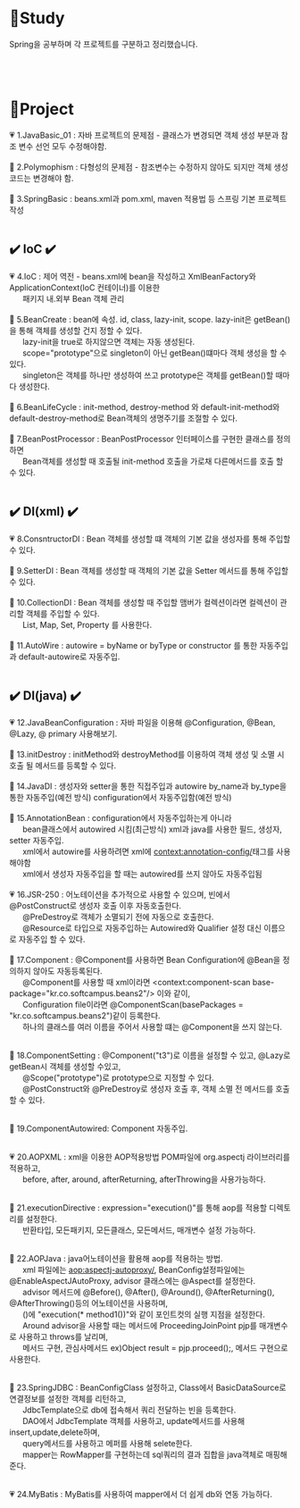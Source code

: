 # :page_with_curl:Study
Spring을 공부하며 각 프로젝트를 구분하고 정리했습니다.<br><br><br><br>
#  :file_folder:Project
:heartpulse: 1.JavaBasic_01 : 자바 프로젝트의 문제점 - 클래스가 변경되면 객체 생성 부분과 참조 변수 선언 모두 수정해야함.<br><br>
:green_heart: 2.Polymophism : 다형성의 문제점 - 참조변수는 수정하지 않아도 되지만 객체 생성 코드는 변경해야 함.<br><br>
:blue_heart: 3.SpringBasic : beans.xml과 pom.xml, maven 적용법 등 스프링 기본 프로젝트 작성<br><br>

 ## :heavy_check_mark: IoC :heavy_check_mark:
:heartpulse: 4.IoC : 제어 역전 - beans.xml에 bean을 작성하고 XmlBeanFactory와 ApplicationContext(IoC 컨테이너)를 이용한<br>
&nbsp;&nbsp;&nbsp;&nbsp;&nbsp; 패키지 내.외부 Bean 객체 관리<br><br>
:green_heart: 5.BeanCreate : bean에 속성. id, class, lazy-init, scope. lazy-init은 getBean()을 통해 객체를 생성할 건지 정할 수 있다.<br>
&nbsp;&nbsp;&nbsp;&nbsp;&nbsp; lazy-init을 true로 하지않으면 객체는 자동 생성된다.<br>
&nbsp;&nbsp;&nbsp;&nbsp;&nbsp; scope="prototype"으로 singleton이 아닌 getBean()떄마다 객체 생성을 할 수 있다.<br>
&nbsp;&nbsp;&nbsp;&nbsp;&nbsp; singleton은 객체를 하나만 생성하여 쓰고 prototype은 객체를 getBean()할 때마다 생성한다.<br><br>
:blue_heart: 6.BeanLifeCycle : init-method, destroy-method 와 default-init-method와 default-destroy-method로 Bean객체의 생명주기를 조절할 수 있다.<br><br>
:purple_heart: 7.BeanPostProcessor : BeanPostProcessor 인터페이스를 구현한 클래스를 정의하면<br>
&nbsp;&nbsp;&nbsp;&nbsp;&nbsp; Bean객체를 생성할 때 호출될 init-method 호출을 가로채 다른메서드를 호출 할 수 있다.<br><br>
 ## :heavy_check_mark: DI(xml) :heavy_check_mark:

:heartpulse: 8.ConsntructorDI : Bean 객체를 생성할 떄 객체의 기본 값을 생성자를 통해 주입할 수 있다.<br><br>
:green_heart: 9.SetterDI : Bean 객체를 생성할 때 객체의 기본 값을 Setter 메서드를 통해 주입할 수 있다.<br><br>
:blue_heart: 10.CollectionDI : Bean 객체를 생성할 때 주입할 맴버가 컬렉션이라면 컬렉션이 관리할 객체를 주입할 수 있다.<br>
&nbsp;&nbsp;&nbsp;&nbsp;&nbsp; List, Map, Set, Property 를 사용한다.<br><br>
:purple_heart: 11.AutoWire : autowire = byName or byType or constructor 를 통한 자동주입과 default-autowire로 자동주입.<br><br>

## :heavy_check_mark: DI(java) :heavy_check_mark:
:heartpulse: 12.JavaBeanConfiguration : 자바 파일을 이용해 @Configuration, @Bean, @Lazy, @ primary 사용해보기.<br><br>
:green_heart: 13.initDestroy : initMethod와 destroyMethod를 이용하여 객체 생성 및 소멸 시 호출 될 메서드를 등록할 수 있다.<br><br>
:blue_heart: 14.JavaDI : 생성자와 setter을 통한 직접주입과 autowire by_name과 by_type을 통한 자동주입(예전 방식)
configuration에서 자동주입함(예전 방식)<br><br>
:purple_heart: 15.AnnotationBean : configuration에서 자동주입하는게 아니라<br>
&nbsp;&nbsp;&nbsp;&nbsp;&nbsp; bean클래스에서 autowired 시킴(최근방식)
		xml과 java를 사용한 필드, 생성자, setter 자동주입.<br>
&nbsp;&nbsp;&nbsp;&nbsp;&nbsp; xml에서 autowire를 사용하려면 xml에 <context:annotation-config/>태그를 사용해야함<br>
&nbsp;&nbsp;&nbsp;&nbsp;&nbsp; xml에서 생성자 자동주입을 할 때는 autowired를 쓰지 않아도 자동주입됨<br><br>
:heartpulse: 16.JSR-250 : 어노테이션을 추가적으로 사용할 수 있으며, 빈에서 @PostConstruct로 생성자 호출 이후 자동호출한다.<br>
&nbsp;&nbsp;&nbsp;&nbsp;&nbsp; @PreDestroy로 객체가 소멸되기 전에 자동으로 호출한다.<br>
&nbsp;&nbsp;&nbsp;&nbsp;&nbsp; @Resource로 타입으로 자동주입하는 Autowired와 Qualifier 설정 대신 이름으로 자동주입 할 수 있다.<br><br>
:green_heart: 17.Component : @Component를 사용하면 Bean Configuration에 @Bean을 정의하지 않아도 자동등록된다.<br>
&nbsp;&nbsp;&nbsp;&nbsp;&nbsp; @Component를 사용할 때 xml이라면 <context:component-scan base-package="kr.co.softcampus.beans2"/> 이와 같이,<br>
&nbsp;&nbsp;&nbsp;&nbsp;&nbsp; Configuration file이라면 @ComponentScan(basePackages = "kr.co.softcampus.beans2")같이 등록한다.<br>
&nbsp;&nbsp;&nbsp;&nbsp;&nbsp; 하나의 클래스를 여러 이름을 주어서 사용할 떄는 @Component을 쓰지 않는다.<br><br>

:blue_heart: 18.ComponentSetting : @Component("t3")로 이름을 설정할 수 있고, @Lazy로 getBean시 객체를 생성할 수있고,<br> 
&nbsp;&nbsp;&nbsp;&nbsp;&nbsp; @Scope("prototype")로 prototype으로 지정할 수 있다.<br>
&nbsp;&nbsp;&nbsp;&nbsp;&nbsp; @PostConstruct와 @PreDestroy로 생성자 호출 후, 객체 소멸 전 메서드를 호출 할 수 있다.<br><br>

:purple_heart: 19.ComponentAutowired: Component 자동주입.<br><br>

:heartpulse: 20.AOPXML : xml을 이용한 AOP적용방법
	POM파일에 org.aspectj 라이브러리를 적용하고,<br>
&nbsp;&nbsp;&nbsp;&nbsp;&nbsp; before, after, around, afterReturning, afterThrowing을 사용가능하다.<br><br>

:green_heart: 21.executionDirective : expression="execution()"를 통해 aop를 적용할 디렉토리를 설정한다.<br>
&nbsp;&nbsp;&nbsp;&nbsp;&nbsp; 반환타입, 모든패키지, 모든클래스, 모든메서드, 매개변수 설정 가능하다.<br><br>

:blue_heart: 22.AOPJava : java어노테이션을 활용해 aop를 적용하는 방법.<br>
&nbsp;&nbsp;&nbsp;&nbsp;&nbsp; xml 파일에는 <aop:aspectj-autoproxy/>,
BeanConfig설정파일에는 @EnableAspectJAutoProxy,
advisor 클래스에는 @Aspect를 설정한다.<br>
&nbsp;&nbsp;&nbsp;&nbsp;&nbsp; advisor 메서드에 @Before(), @After(), @Around(), @AfterReturning(), @AfterThrowing()등의 어노테이션을 사용하며,<br>
&nbsp;&nbsp;&nbsp;&nbsp;&nbsp; ()에 "execution(* method1())"와 같이 포인트컷의 실행 지점을 설정한다.<br>
&nbsp;&nbsp;&nbsp;&nbsp;&nbsp; Around advisor을 사용할 때는 메서드에 ProceedingJoinPoint pjp를 매개변수로 사용하고 throws를 날리며,<br>
&nbsp;&nbsp;&nbsp;&nbsp;&nbsp; 메서드 구현, 관심사메서드 ex)Object result = pjp.proceed();, 메서드 구현으로 사용한다.<br><br>

:purple_heart: 23.SpringJDBC : BeanConfigClass 설정하고, Class에서 BasicDataSource로 연결정보를 설정한 객체를 리턴하고,<br>
&nbsp;&nbsp;&nbsp;&nbsp;&nbsp; JdbcTemplate으로 db에 접속해서 쿼리 전달하는 빈을 등록한다.<br>
&nbsp;&nbsp;&nbsp;&nbsp;&nbsp; DAO에서 JdbcTemplate 객체를 사용하고, update메서드를 사용해insert,update,delete하며,<br>
&nbsp;&nbsp;&nbsp;&nbsp;&nbsp; query메서드를 사용하고 메퍼를 사용해 selete한다.<br>
&nbsp;&nbsp;&nbsp;&nbsp;&nbsp; mapper는 RowMapper를 구현하는데 sql쿼리의 결과 집합을 java객체로 매핑해준다.<br><br>

:heartpulse: 24.MyBatis : MyBatis를 사용하여 mapper에서 더 쉽게 db와 연동 가능하다.<br><br>
